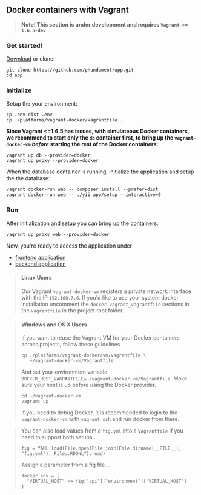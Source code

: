 Docker containers with Vagrant
------------------------------

> **Note! This section is under development and requires `Vagrant >= 1.6.5-dev`**

### Get started!

[Download](https://github.com/phundament/app/tags) or clone:

    git clone https://github.com/phundament/app.git
    cd app

### Initialize

Setup the your environment:

    cp .env-dist .env
    cp ./platforms/vagrant-docker/Vagrantfile .

**Since Vagrant <=1.6.5 has issues, with simulateous Docker containers, we recommend to start only the `db` container first, 
to bring up the `vagrant-docker-vm` _before_ starting the rest of the Docker containers:**

    vagrant up db --provider=docker
    vagrant up proxy --provider=docker

When the database container is running, initialize the application and setup the the database:

    vagrant docker-run web -- composer install --prefer-dist
    vagrant docker-run web -- ./yii app/setup --interactive=0

### Run

After initialization and setup you can bring up the containers:

    vagrant up proxy web --provider=docker

Now, you're ready to access the application under
 
 - [frontend application](http://docker.192.168.7.6.xip.io:22280)
 - [backend application](http://docker.192.168.7.6.xip.io:22281)


> #### Linux Users
>
> Our Vagrant `vagrant-docker-vm` registers a private network interface with the IP `192.168.7.6`.
> If you'd like to use your system docker installation uncomment the `docker.vagrant_vagrantfile` sections in the `Vagrantfile`
> in the project root folder. 
 
 
> #### Windows and OS X Users 
>
> If you want to reuse the Vagrant VM for your Docker containers across projects, follow these guidelines
>
> ```
> cp ./platforms/vagrant-docker/vm/Vagrantfile \
>    ~/vagrant-docker-vm/Vagrantfile
> ```
>
> And set your environment variable `DOCKER_HOST_VAGRANTFILE=~/vagrant-docker-vm/Vagrantfile`.
> Make sure your host is up before using the Docker provider.
>
> ```
> cd ~/vagrant-docker-vm
> vagrant up
> ```
>
> If you need to debug Docker, it is recommended to login to the `vagrant-docker-vm` with `vagrant ssh` and run docker from there.
 
 
> You can also load values from a  `fig.yml` into a `Vagrantfile` if you need to support both setups...
> 
>     fig = YAML.load(File.open(File.join(File.dirname(__FILE__), "fig.yml"), File::RDONLY).read)
>
> Assign a parameter from a fig file...
> 
>     docker.env = {
>       "VIRTUAL_HOST" => fig["api"]["environment"]["VIRTUAL_HOST"]
>     }


